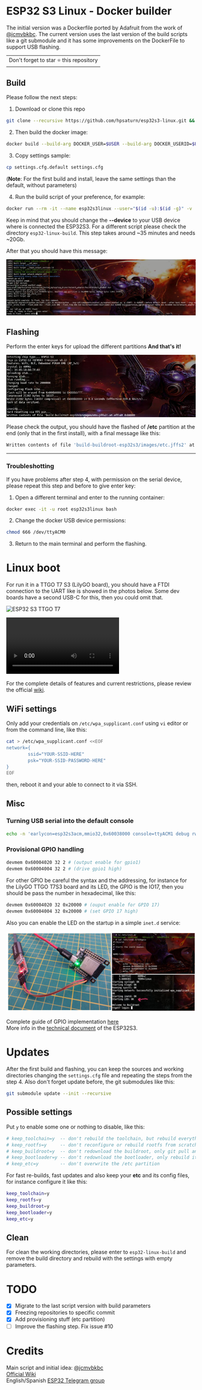 
# ESP32 S3 Linux - Docker builder

The initial version was a Dockerfile ported by Adafruit from the work of [@jcmvbkbc](http://wiki.osll.ru/doku.php/etc:users:jcmvbkbc:linux-xtensa:esp32s3). The current version uses the last version of the build scripts like a git submodule and it has some improvements on the DockerFile to support USB flashing.

<table>
	<tr>
		<td>
			Don't forget to star ⭐ this repository
		</td>
	</tr>
</table>

## Build

Please follow the next steps:

1. Download or clone this repo

```bash
git clone --recursive https://github.com/hpsaturn/esp32s3-linux.git && cd esp32s3-linux
```

2. Then build the docker image:

```bash
docker build --build-arg DOCKER_USER=$USER --build-arg DOCKER_USERID=$UID -t esp32linuxbase .
```

3. Copy settings sample:

```bash
cp settings.cfg.default settings.cfg
```

(**Note**: For the first build and install, leave the same settings than the default, without parameters)

4. Run the build script of your preference, for example:

```bash
docker run --rm -it --name esp32s3linux --user="$(id -u):$(id -g)" -v ./esp32-linux-build:/app --env-file settings.cfg --device=/dev/ttyACM0 esp32linuxbase ./rebuild-esp32s3-linux-wifi.sh
```

Keep in mind that you should change the **--device** to your USB device where is connected the ESP32S3. For a different script please check the directory `esp32-linux-build`. This step takes around ~35 minutes and needs ~20Gb.

After that you should have this message:

![ESP32S3 Linux finish build](screenshots/docker_build_before_flash.jpg)

## Flashing

Perform the enter keys for upload the different partitions **And that's it!**

![ESP32S3 Linux final flashing](screenshots/docker_flashing.jpg)

Please check the output, you should have the flashed of **/etc** partition at the end (only that in the first install), with a final message like this:

```bash
Written contents of file 'build-buildroot-esp32s3/images/etc.jffs2' at offset 0xb0000
```

---

### Troubleshotting

If you have problems after step 4, with permission on the serial device, please repeat this step and before to give enter key:

1. Open a different terminal and enter to the running container:

```bash
docker exec -it -u root esp32s3linux bash
```

2. Change the docker USB device permissions:

```bash
chmod 666 /dev/ttyACM0 
```

3. Return to the main terminal and perform the flashing. 

# Linux boot

For run it in a TTGO T7 S3 (LilyGO board), you should have a FTDI connection to the UART like is showed in the photos below. Some dev boards have a second USB-C for this, then you could omit that.

![ESP32 S3 TTGO T7](https://user-images.githubusercontent.com/423856/249864617-08cf71ac-8773-4c3b-b5a3-d8912b5b9c05.jpg)  

<video src="https://user-images.githubusercontent.com/423856/249861308-74ca4fc8-d0ab-4cc3-9166-cf66c65c70d8.mp4" controls="controls" style="max-width: 730px;">
</video>

For the complete details of features and current restrictions, please review the official [wiki](http://wiki.osll.ru/doku.php/etc:users:jcmvbkbc:linux-xtensa:esp32s3).

## WiFi settings

Only add your credentials on `/etc/wpa_supplicant.conf` using `vi` editor or from the command line, like this:

```bash
cat > /etc/wpa_supplicant.conf <<EOF
network={
        ssid="YOUR-SSID-HERE"
        psk="YOUR-SSID-PASSWORD-HERE"
}
EOF
```

then, reboot it and your able to connect to it via SSH.

## Misc

### Turning USB serial into the default console

```bash
echo -n 'earlycon=esp32s3acm,mmio32,0x60038000 console=ttyACM1 debug rw root=mtd:rootfs no_hash_pointers' > /etc/cmdline
```

### Provisional GPIO handling

```bash
devmem 0x60004020 32 2 # (output enable for gpio1)
devmem 0x60004004 32 2 # (drive gpio1 high)
```

For other GPIO be careful the syntax and the addressing, for instance for the LilyGO TTGO T7S3 board and its LED, the GPIO is the IO17, then you should be pass the number in hexadecimal, like this:

```bash
devmem 0x60004020 32 0x20000 # (ouput enable for GPIO 17)
devmem 0x60004004 32 0x20000 # (set GPIO 17 high)
```

Also you can enable the LED on the startup in a simple `inet.d` service:

![GPIO working via devmem](screenshots/gpio_via_devmem.jpg)

Complete guide of GPIO implementation [here](http://wiki.osll.ru/doku.php/etc:users:jcmvbkbc:linux-xtensa:esp32s3:gpio)  
More info in the [technical document](https://www.espressif.com/sites/default/files/documentation/esp32-s3_technical_reference_manual_en.pdf) of the ESP32S3.

# Updates

After the first build and flashing, you can keep the sources and working directories changing the `settings.cfg` file and repeating the steps from the step 4. Also don't forget update before, the git submodules like this:

```bash
git submodule update --init --recursive
```

## Possible settings

Put `y` to enable some one or nothing to disable, like this:

```bash
# keep_toolchain=y	-- don't rebuild the toolchain, but rebuild everything else
# keep_rootfs=y		-- don't reconfigure or rebuild rootfs from scratch. Would still apply overlay changes
# keep_buildroot=y	-- don't redownload the buildroot, only git pull any updates into it
# keep_bootloader=y	-- don't redownload the bootloader, only rebuild it
# keep_etc=y		-- don't overwrite the /etc partition
```

For fast re-builds, fast updates and also keep your **etc** and its config files, for instance configure it like this:

```bash
keep_toolchain=y
keep_rootfs=y
keep_buildroot=y
keep_bootloader=y
keep_etc=y
```

## Clean

For clean the working directories, please enter to `esp32-linux-build` and remove the build directory and rebuild with the settings with empty parameters.

# TODO

- [x] Migrate to the last script version with build parameters
- [x] Freezing repositories to specific commit
- [x] Add provisioning stuff (etc partition)
- [ ] Improve the flashing step. Fix issue #10

# Credits

Main script and initial idea: [@jcmvbkbc](https://gist.github.com/jcmvbkbc/316e6da728021c8ff670a24e674a35e6)  
[Official Wiki](http://wiki.osll.ru/doku.php/etc:users:jcmvbkbc:linux-xtensa:esp32s3)  
English/Spanish [ESP32 Telegram group](https://t.me/esp_es)

